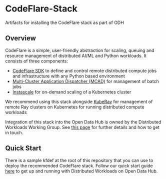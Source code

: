 # CodeFlare-Stack

Artifacts for installing the CodeFlare stack as part of ODH

## Overview

CodeFlare is a simple, user-friendly abstraction for scaling,
queuing and resource management of distributed AI/ML and Python workloads.
It consists of three components:

* [CodeFlare SDK](https://github.com/project-codeflare/codeflare-sdk) to define and control remote distributed compute jobs and infrastructure with any Python based environment
* [Multi-Cluster Application Dispatcher (MCAD)](https://github.com/project-codeflare/multi-cluster-app-dispatcher) for management of batch jobs
* [Instascale](https://github.com/project-codeflare/instascale) for on-demand scaling of a Kubernetes cluster

We recommend using this stack alongside [KubeRay](https://github.com/ray-project/kuberay) for management of remote Ray clusters on Kubernetes for running distributed compute workloads

Integration of this stack into the Open Data Hub is owned by the Distributed Workloads Working
Group. See [this page](https://github.com/opendatahub-io/opendatahub-community/tree/master/wg-distributed-workloads)
for further details and how to get in touch.

## Quick Start

There is a sample kfdef at the root of this repository that you can use to deploy the recommended CodeFlare stack.
Follow our quick start guide [here](https://github.com/opendatahub-io/distributed-workloads/blob/main/Quick-Start.md) to get up and running with Distributed Workloads on Open Data Hub.
